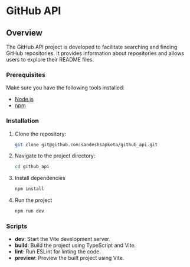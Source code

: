 # GitHub API 

## Overview

The GitHub API project is developed to facilitate searching and finding GitHub repositories. It provides information about repositories and allows users to explore their README files.

### Prerequisites

Make sure you have the following tools installed:

- [Node.js](https://nodejs.org/)
- [npm](https://www.npmjs.com/)

### Installation

1. Clone the repository:

   ```bash
   git clone git@github.com:sandeshsapkota/github_api.git

2. Navigate to the project directory:

   ```bash
   cd github_api

3. Install dependencies

   ```bash
   npm install

4. Run the project

      ```  bash
    npm run dev


### Scripts
* **dev**: Start the Vite development server.
* **build**: Build the project using TypeScript and Vite.
* **lint**: Run ESLint for linting the code.
* **preview**: Preview the built project using Vite.
